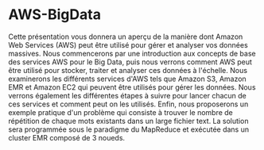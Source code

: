 # AWS-BigData

Cette présentation vous donnera un aperçu de la manière dont Amazon Web Services (AWS) peut être utilisé pour gérer et analyser vos données massives. 
Nous commencerons par une introduction aux concepts de base des services AWS pour le Big Data, puis nous verrons comment AWS peut être utilisé pour stocker, 
traiter et analyser ces données à l'échelle. Nous examinerons les différents services d'AWS tels que Amazon S3, 
Amazon EMR et Amazon EC2 qui peuvent être utilisés pour gérer les données. 
Nous verrons également les différentes étapes à suivre pour lancer chacun de ces services et comment peut on les utilisés. 
Enfin, nous proposerons un exemple pratique d'un problème qui consiste à trouver le nombre de répétition de chaque mots existants dans un large fichier text.
La solution sera programmée sous le paradigme du MapReduce et exécutée dans un cluster EMR composé de 3 noueds.



